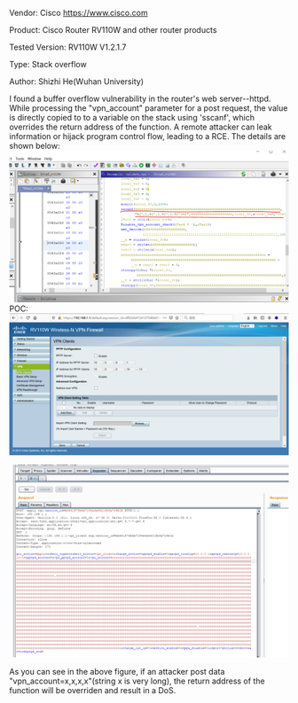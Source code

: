 Vendor: Cisco https://www.cisco.com

Product: Cisco Router RV110W and other router products

Tested Version: RV110W V1.2.1.7

Type: Stack overflow

Author: Shizhi He(Wuhan University)

I found a buffer overflow vulnerability in the router's web server--httpd. While processing the "vpn_account" parameter for a post request, the value is directly copied to to a variable on the stack using 'sscanf', which overrides the return address of the function. A remote attacker can leak information or hijack program control flow, leading to a RCE. 
The details are shown below:
![image](https://github.com/pwnninja/cisco/blob/main/images/vpn_clientStackoverflow1.PNG)
POC: 
![image](https://github.com/pwnninja/cisco/blob/main/images/vpn_clientStackoverflow3.PNG)

![image](https://github.com/pwnninja/cisco/blob/main/images/vpn_clientStackoverflow2.PNG)


As you can see in the above figure, if an attacker post data "vpn_account=x,x,x,x"(string x is very long), the return address of the function will be overriden and result in a DoS.

